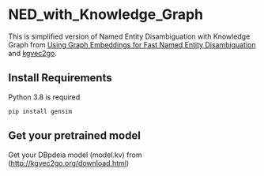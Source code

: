 # NED_with_Knowledge_Graph

This is simplified version of Named Entity Disambiguation with Knowledge Graph from [Using Graph Embeddings for Fast Named Entity Disambiguation](https://blogs.oracle.com/ai-and-datascience/post/using-graph-embeddings-for-fast-named-entity-disambiguation) and [kgvec2go](http://kgvec2go.org/api.html).

## Install Requirements
Python 3.8 is required

```
pip install gensim
```

## Get your pretrained model
Get your DBpdeia model (model.kv) from (http://kgvec2go.org/download.html)

